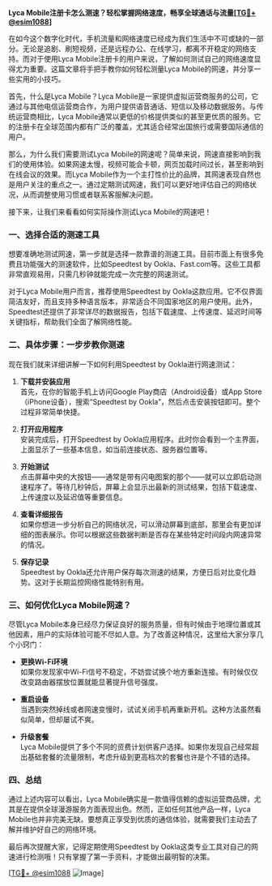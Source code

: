 **Lyca Mobile注册卡怎么测速？轻松掌握网络速度，畅享全球通话与流量[[TG💪+ @esim1088](https://t.me/s/esim1088)]**

在如今这个数字化时代，手机流量和网络速度已经成为我们生活中不可或缺的一部分。无论是追剧、刷短视频，还是远程办公、在线学习，都离不开稳定的网络支持。而对于使用Lyca Mobile注册卡的用户来说，了解如何测试自己的网络速度显得尤为重要。这篇文章将手把手教你如何轻松测量Lyca Mobile的网速，并分享一些实用的小技巧。

首先，什么是Lyca Mobile？Lyca Mobile是一家提供虚拟运营商服务的公司，它通过与其他电信运营商合作，为用户提供语音通话、短信以及移动数据服务。与传统运营商相比，Lyca Mobile通常以更低的价格提供类似的甚至更优质的服务。它的注册卡在全球范围内都有广泛的覆盖，尤其适合经常出国旅行或需要国际通信的用户。

那么，为什么我们需要测试Lyca Mobile的网速呢？简单来说，网速直接影响到我们的使用体验。如果网速太慢，视频可能会卡顿，网页加载时间过长，甚至影响到在线会议的效果。而Lyca Mobile作为一个主打性价比的品牌，其网速表现自然也是用户关注的重点之一。通过定期测试网速，我们可以更好地评估自己的网络状况，从而调整使用习惯或者联系客服解决问题。

接下来，让我们来看看如何实际操作测试Lyca Mobile的网速吧！

### 一、选择合适的测速工具

想要准确地测试网速，第一步就是选择一款靠谱的测速工具。目前市面上有很多免费且功能强大的测速软件，比如Speedtest by Ookla、Fast.com等。这些工具都非常直观易用，只需几秒钟就能完成一次完整的网速测试。

对于Lyca Mobile用户而言，推荐使用Speedtest by Ookla这款应用。它不仅界面简洁友好，而且支持多种语言版本，非常适合不同国家地区的用户使用。此外，Speedtest还提供了非常详尽的数据报告，包括下载速度、上传速度、延迟时间等关键指标，帮助我们全面了解网络性能。

### 二、具体步骤：一步步教你测速

现在我们就来详细讲解一下如何利用Speedtest by Ookla进行网速测试：

1. **下载并安装应用**  
   首先，在你的智能手机上访问Google Play商店（Android设备）或App Store（iPhone设备），搜索“Speedtest by Ookla”，然后点击安装按钮即可。整个过程非常简单快捷。

2. **打开应用程序**  
   安装完成后，打开Speedtest by Ookla应用程序。此时你会看到一个主界面，上面显示了一些基本信息，如当前连接状态、服务器位置等。

3. **开始测试**  
   点击屏幕中央的大按钮——通常是带有闪电图案的那个——就可以立即启动测速程序了。等待几秒钟后，屏幕上会显示出最新的测试结果，包括下载速度、上传速度以及延迟值等重要信息。

4. **查看详细报告**  
   如果你想进一步分析自己的网络状况，可以滑动屏幕到底部，那里会有更加详细的图表展示。你可以根据这些数据判断是否存在某些特定时间段内网速异常的情况。

5. **保存记录**  
   Speedtest by Ookla还允许用户保存每次测速的结果，方便日后对比变化趋势。这对于长期监控网络性能特别有用。

### 三、如何优化Lyca Mobile网速？

尽管Lyca Mobile本身已经尽力保证良好的服务质量，但有时候由于地理位置或其他因素，用户的实际体验可能不尽如人意。为了改善这种情况，这里给大家分享几个小窍门：

- **更换Wi-Fi环境**  
  如果你发现家中Wi-Fi信号不稳定，不妨尝试换个地方重新连接。有时候仅仅改变路由器摆放位置就能显著提升信号强度。
  
- **重启设备**  
  当遇到突然掉线或者网速变慢时，试试关闭手机再重新开机。这种方法虽然看似简单，但却屡试不爽。

- **升级套餐**  
  Lyca Mobile提供了多个不同的资费计划供客户选择。如果你发现自己经常超出基础套餐的流量限制，考虑升级到更高档次的套餐也许是个不错的选择。

### 四、总结

通过上述内容可以看出，Lyca Mobile确实是一款值得信赖的虚拟运营商品牌，尤其是在提供全球漫游服务方面表现出色。然而，正如任何其他产品一样，Lyca Mobile也并非完美无缺。要想真正享受到优质的通信体验，就需要我们主动去了解并维护好自己的网络环境。

最后再次提醒大家，记得定期使用Speedtest by Ookla这类专业工具对自己的网速进行检测哦！只有掌握了第一手资料，才能做出最明智的决策。

[[TG💪+ @esim1088](https://t.me/s/esim1088) ![Image](https://i.postimg.cc/4NQfJmqS/Snipaste-2025-05-13-00-14-12.png)]